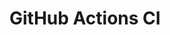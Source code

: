 # GitHub Actions CI


























































































































































































































































































































































































































































































































































































































































































































































































































































































































































































































































































































































































































































































































































































































































































































































































































































































































































































































































































































































































































































































































































































































































































































































































































































































































































































































































































































































































































































































































































































































































































































































































































































































